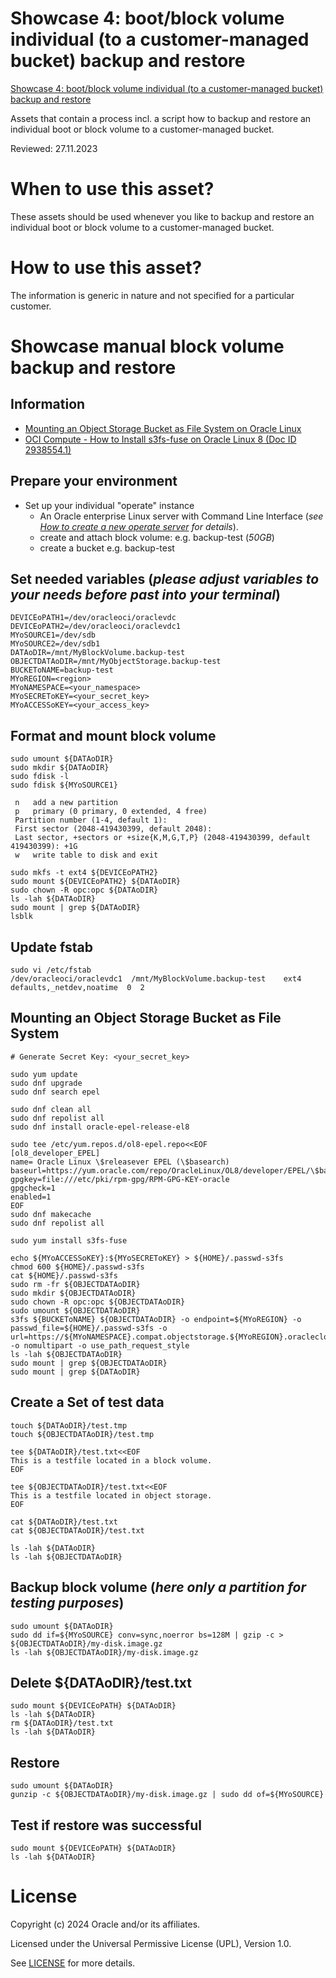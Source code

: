 # Showcase 4: boot/block volume individual (to a customer-managed bucket) backup and restore

[Showcase 4: boot/block volume individual (to a customer-managed bucket) backup and restore](#showcase-manual-block-volume-backup-and-restore)

Assets that contain a process incl. a script how to backup and restore an individual boot or block volume to a customer-managed bucket.


Reviewed: 27.11.2023

# When to use this asset?

These assets should be used whenever you like to backup and restore an individual boot or block volume to a customer-managed bucket.

# How to use this asset?

The information is generic in nature and not specified for a particular customer.


# Showcase manual block volume backup and restore

## Information
- [Mounting an Object Storage Bucket as File System on Oracle Linux](https://blogs.oracle.com/cloud-infrastructure/post/mounting-an-object-storage-bucket-as-file-system-on-oracle-linux)
- [OCI Compute - How to Install s3fs-fuse on Oracle Linux 8 (Doc ID 2938554.1)](https://support.oracle.com/epmos/faces/DocumentDisplay?id=2938554.1)

## Prepare your environment
- Set up your individual "operate" instance
	- An Oracle enterprise Linux server with Command Line Interface (*see [How to create a new operate server](https://gitlab.com/hmielimo/next-generation-cloud/-/tree/main/doc/how.to.create.a.new.operate.server)  for details*).
	- create and attach block volume: e.g. backup-test (*50GB*)
	- create a bucket e.g. backup-test

## Set needed variables (*please adjust variables to your needs before past into your terminal*)
~~~
DEVICEoPATH1=/dev/oracleoci/oraclevdc
DEVICEoPATH2=/dev/oracleoci/oraclevdc1
MYoSOURCE1=/dev/sdb
MYoSOURCE2=/dev/sdb1
DATAoDIR=/mnt/MyBlockVolume.backup-test
OBJECTDATAoDIR=/mnt/MyObjectStorage.backup-test
BUCKEToNAME=backup-test
MYoREGION=<region>
MYoNAMESPACE=<your_namespace>
MYoSECREToKEY=<your_secret_key>
MYoACCESSoKEY=<your_access_key>
~~~

## Format and mount block volume
~~~
sudo umount ${DATAoDIR}
sudo mkdir ${DATAoDIR}
sudo fdisk -l
sudo fdisk ${MYoSOURCE1}

 n   add a new partition
 p   primary (0 primary, 0 extended, 4 free)
 Partition number (1-4, default 1):
 First sector (2048-419430399, default 2048):
 Last sector, +sectors or +size{K,M,G,T,P} (2048-419430399, default 419430399): +1G
 w   write table to disk and exit

sudo mkfs -t ext4 ${DEVICEoPATH2}
sudo mount ${DEVICEoPATH2} ${DATAoDIR}
sudo chown -R opc:opc ${DATAoDIR}
ls -lah ${DATAoDIR}
sudo mount | grep ${DATAoDIR}
lsblk
~~~

## Update fstab
~~~
sudo vi /etc/fstab
/dev/oracleoci/oraclevdc1  /mnt/MyBlockVolume.backup-test    ext4    defaults,_netdev,noatime  0  2
~~~

## Mounting an Object Storage Bucket as File System
~~~
# Generate Secret Key: <your_secret_key>

sudo yum update
sudo dnf upgrade
sudo dnf search epel

sudo dnf clean all
sudo dnf repolist all
sudo dnf install oracle-epel-release-el8

sudo tee /etc/yum.repos.d/ol8-epel.repo<<EOF
[ol8_developer_EPEL]
name= Oracle Linux \$releasever EPEL (\$basearch)
baseurl=https://yum.oracle.com/repo/OracleLinux/OL8/developer/EPEL/\$basearch/
gpgkey=file:///etc/pki/rpm-gpg/RPM-GPG-KEY-oracle
gpgcheck=1
enabled=1
EOF
sudo dnf makecache
sudo dnf repolist all

sudo yum install s3fs-fuse

echo ${MYoACCESSoKEY}:${MYoSECREToKEY} > ${HOME}/.passwd-s3fs
chmod 600 ${HOME}/.passwd-s3fs
cat ${HOME}/.passwd-s3fs
sudo rm -fr ${OBJECTDATAoDIR}
sudo mkdir ${OBJECTDATAoDIR}
sudo chown -R opc:opc ${OBJECTDATAoDIR}
sudo umount ${OBJECTDATAoDIR}
s3fs ${BUCKEToNAME} ${OBJECTDATAoDIR} -o endpoint=${MYoREGION} -o passwd_file=${HOME}/.passwd-s3fs -o url=https://${MYoNAMESPACE}.compat.objectstorage.${MYoREGION}.oraclecloud.com/ -o nomultipart -o use_path_request_style
ls -lah ${OBJECTDATAoDIR}
sudo mount | grep ${OBJECTDATAoDIR}
sudo mount | grep ${DATAoDIR}
~~~

## Create a Set of test data
~~~
touch ${DATAoDIR}/test.tmp
touch ${OBJECTDATAoDIR}/test.tmp

tee ${DATAoDIR}/test.txt<<EOF
This is a testfile located in a block volume.
EOF

tee ${OBJECTDATAoDIR}/test.txt<<EOF
This is a testfile located in object storage.
EOF

cat ${DATAoDIR}/test.txt
cat ${OBJECTDATAoDIR}/test.txt

ls -lah ${DATAoDIR}
ls -lah ${OBJECTDATAoDIR}
~~~

## Backup block volume (*here only a partition for testing purposes*)
~~~
sudo umount ${DATAoDIR}
sudo dd if=${MYoSOURCE} conv=sync,noerror bs=128M | gzip -c > ${OBJECTDATAoDIR}/my-disk.image.gz
ls -lah ${OBJECTDATAoDIR}/my-disk.image.gz
~~~

## Delete ${DATAoDIR}/test.txt
~~~
sudo mount ${DEVICEoPATH} ${DATAoDIR}
ls -lah ${DATAoDIR}
rm ${DATAoDIR}/test.txt
ls -lah ${DATAoDIR}
~~~

## Restore
~~~
sudo umount ${DATAoDIR}
gunzip -c ${OBJECTDATAoDIR}/my-disk.image.gz | sudo dd of=${MYoSOURCE}
~~~

## Test if restore was successful
~~~
sudo mount ${DEVICEoPATH} ${DATAoDIR}
ls -lah ${DATAoDIR}
~~~

# License

Copyright (c) 2024 Oracle and/or its affiliates.

Licensed under the Universal Permissive License (UPL), Version 1.0.

See [LICENSE](https://github.com/oracle-devrel/technology-engineering/blob/main/LICENSE) for more details.
